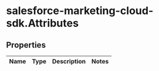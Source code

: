 # salesforce-marketing-cloud-sdk.Attributes

## Properties
Name | Type | Description | Notes
------------ | ------------- | ------------- | -------------


